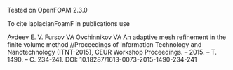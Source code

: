 Tested on OpenFOAM 2.3.0

To cite laplacianFoamF in publications use

Avdeev E. V. Fursov VA Ovchinnikov VA An adaptive mesh refinement in the finite volume method //Proceedings of Information Technology and Nanotechnology (ITNT-2015), CEUR Workshop Proceedings. – 2015. – Т. 1490. – С. 234-241.
DOI: 10.18287/1613-0073-2015-1490-234-241
